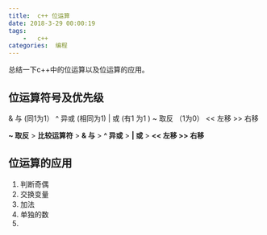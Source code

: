 ```yaml
---
title:  c++ 位运算
date: 2018-3-29 00:00:19
tags:
    -   c++
categories:  编程
---
```


总结一下c++中的位运算以及位运算的应用。

## 位运算符号及优先级

& 与 (同1为1）
^ 异或 (相同为1)
| 或 (有1 为1 )
~ 取反 （1为0）
<< 左移
\>> 右移


**~ 取反** >
**比较运算符** >
**& 与**  > 
**^ 异或** > 
**| 或** > 
**<< 左移 \>> 右移**


## 位运算的应用

1. 判断奇偶
2. 交换变量
3. 加法
4. 单独的数
5. 

 